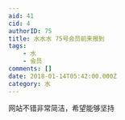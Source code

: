 ```yaml
---
aid: 41
cid: 4
authorID: 75
title: 水水水 75号会员前来报到
tags:
    - 水
    - 会员
comments: []
date: 2018-01-14T05:42:00.000Z
category: 水
---
```


网站不错非常简洁，希望能够坚持
